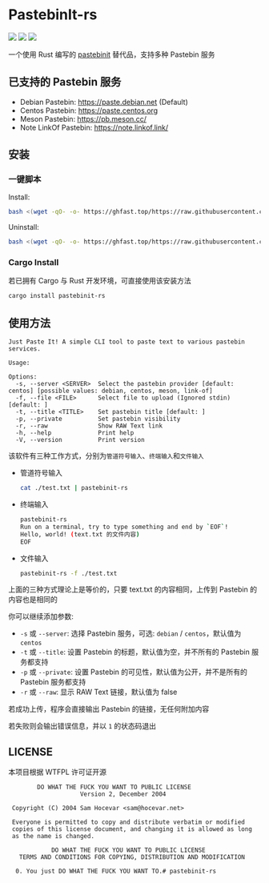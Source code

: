 # PastebinIt-rs

![](https://hitscounter.dev/api/hit?url=https%3A%2F%2Fgithub.com%2Frsbench%2Frsbench&label=&icon=github&color=%23160d27) ![](https://img.shields.io/crates/v/pastebinit-rs) ![](https://tokei.rs/b1/github/GenshinMinecraft/pastebinit-rs)

一个使用 Rust 编写的 [pastebinit](https://github.com/skorokithakis/pastebinit) 替代品，支持多种 Pastebin 服务

## 已支持的 Pastebin 服务

- Debian Pastebin: https://paste.debian.net (Default)
- Centos Pastebin: https://paste.centos.org
- Meson Pastebin: https://pb.meson.cc/
- Note LinkOf Pastebin: https://note.linkof.link/

## 安装

### 一键脚本

Install:

```bash
bash <(wget -qO- -o- https://ghfast.top/https://raw.githubusercontent.com/GenshinMinecraft/pastebinit-rs/refs/heads/main/install.sh)
```

Uninstall:

```bash
bash <(wget -qO- -o- https://ghfast.top/https://raw.githubusercontent.com/GenshinMinecraft/pastebinit-rs/refs/heads/main/install.sh) uninstall
```

### Cargo Install

若已拥有 Cargo 与 Rust 开发环境，可直接使用该安装方法

```bash
cargo install pastebinit-rs
```

## 使用方法

```
Just Paste It! A simple CLI tool to paste text to various pastebin services.

Usage:

Options:
  -s, --server <SERVER>  Select the pastebin provider [default: centos] [possible values: debian, centos, meson, link-of]
  -f, --file <FILE>      Select file to upload (Ignored stdin) [default: ]
  -t, --title <TITLE>    Set pastebin title [default: ]
  -p, --private          Set pastebin visibility
  -r, --raw              Show RAW Text link
  -h, --help             Print help
  -V, --version          Print version
```

该软件有三种工作方式，分别为`管道符号输入`、`终端输入`和`文件输入`

- 管道符号输入
    ```bash
    cat ./test.txt | pastebinit-rs
    ```
- 终端输入
    ```bash
    pastebinit-rs
    Run on a terminal, try to type something and end by `EOF`!
    Hello, world! (text.txt 的文件内容)
    EOF
    ```
- 文件输入
    ```bash
    pastebinit-rs -f ./test.txt
    ```

上面的三种方式理论上是等价的，只要 text.txt 的内容相同，上传到 Pastebin 的内容也是相同的

你可以继续添加参数:

- `-s` 或 `--server`: 选择 Pastebin 服务，可选: `debian` / `centos`，默认值为 `centos`
- `-t` 或 `--title`: 设置 Pastebin 的标题，默认值为空，并不所有的 Pastebin 服务都支持
- `-p` 或 `--private`: 设置 Pastebin 的可见性，默认值为公开，并不是所有的 Pastebin 服务都支持
- `-r` 或 `--raw`: 显示 RAW Text 链接，默认值为 false

若成功上传，程序会直接输出 Pastebin 的链接，无任何附加内容

若失败则会输出错误信息，并以 `1` 的状态码退出

## LICENSE

本项目根据 WTFPL 许可证开源

```
        DO WHAT THE FUCK YOU WANT TO PUBLIC LICENSE 
                    Version 2, December 2004 

 Copyright (C) 2004 Sam Hocevar <sam@hocevar.net> 

 Everyone is permitted to copy and distribute verbatim or modified 
 copies of this license document, and changing it is allowed as long 
 as the name is changed. 

            DO WHAT THE FUCK YOU WANT TO PUBLIC LICENSE 
   TERMS AND CONDITIONS FOR COPYING, DISTRIBUTION AND MODIFICATION 

  0. You just DO WHAT THE FUCK YOU WANT TO.# pastebinit-rs
